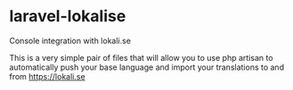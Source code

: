 # laravel-lokalise
Console integration with lokali.se

This is a very simple pair of files that will allow you to use php artisan to automatically push your base language and import your translations to and from https://lokali.se
